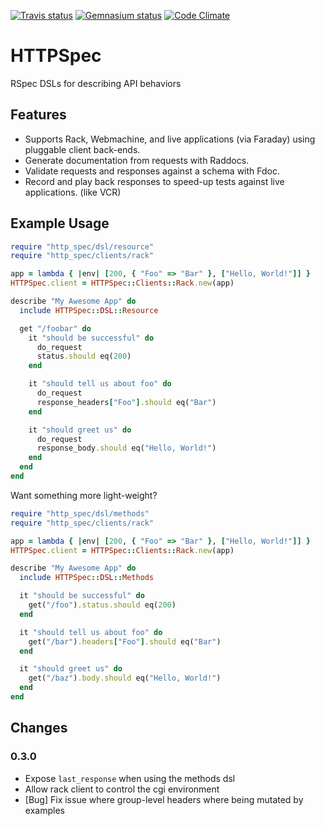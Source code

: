 [![Travis status](https://secure.travis-ci.org/smartlogic/http_spec.png)](https://secure.travis-ci.org/smartlogic/http_spec)
[![Gemnasium status](https://gemnasium.com/smartlogic/http_spec.png)](https://gemnasium.com/smartlogic/http_spec)
[![Code Climate](https://codeclimate.com/badge.png)](https://codeclimate.com/github/smartlogic/http_spec)

# HTTPSpec

RSpec DSLs for describing API behaviors

## Features

* Supports Rack, Webmachine, and live applications (via Faraday) using pluggable client back-ends.
* Generate documentation from requests with Raddocs.
* Validate requests and responses against a schema with Fdoc.
* Record and play back responses to speed-up tests against live applications. (like VCR)

## Example Usage

```ruby
require "http_spec/dsl/resource"
require "http_spec/clients/rack"

app = lambda { |env| [200, { "Foo" => "Bar" }, ["Hello, World!"]] }
HTTPSpec.client = HTTPSpec::Clients::Rack.new(app)

describe "My Awesome App" do
  include HTTPSpec::DSL::Resource

  get "/foobar" do
    it "should be successful" do
      do_request
      status.should eq(200)
    end

    it "should tell us about foo" do
      do_request
      response_headers["Foo"].should eq("Bar")
    end

    it "should greet us" do
      do_request
      response_body.should eq("Hello, World!")
    end
  end
end
```

Want something more light-weight?

```ruby
require "http_spec/dsl/methods"
require "http_spec/clients/rack"

app = lambda { |env| [200, { "Foo" => "Bar" }, ["Hello, World!"]] }
HTTPSpec.client = HTTPSpec::Clients::Rack.new(app)

describe "My Awesome App" do
  include HTTPSpec::DSL::Methods

  it "should be successful" do
    get("/foo").status.should eq(200)
  end

  it "should tell us about foo" do
    get("/bar").headers["Foo"].should eq("Bar")
  end

  it "should greet us" do
    get("/baz").body.should eq("Hello, World!")
  end
end
```

## Changes

### 0.3.0

* Expose `last_response` when using the methods dsl
* Allow rack client to control the cgi environment
* [Bug] Fix issue where group-level headers where being mutated by examples
